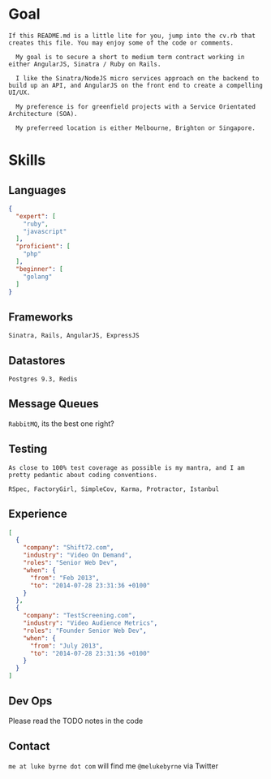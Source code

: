 # Goal
`If this README.md is a little lite for you, jump into the cv.rb that creates this file. You may enjoy some of the code or comments.`

      My goal is to secure a short to medium term contract working in either AngularJS, Sinatra / Ruby on Rails.

      I like the Sinatra/NodeJS micro services approach on the backend to build up an API, and AngularJS on the front end to create a compelling UI/UX.

      My preference is for greenfield projects with a Service Orientated Architecture (SOA).

      My preferreed location is either Melbourne, Brighton or Singapore.


# Skills
## Languages
```json
{
  "expert": [
    "ruby",
    "javascript"
  ],
  "proficient": [
    "php"
  ],
  "beginner": [
    "golang"
  ]
}
```

## Frameworks
`Sinatra, Rails, AngularJS, ExpressJS`

## Datastores
`Postgres 9.3, Redis`

## Message Queues
`RabbitMQ`, its the best one right?

## Testing
`As close to 100% test coverage as possible is my mantra, and I am pretty pedantic about coding conventions.`

`RSpec, FactoryGirl, SimpleCov, Karma, Protractor, Istanbul`

## Experience
```json
[
  {
    "company": "Shift72.com",
    "industry": "Video On Demand",
    "roles": "Senior Web Dev",
    "when": {
      "from": "Feb 2013",
      "to": "2014-07-28 23:31:36 +0100"
    }
  },
  {
    "company": "TestScreening.com",
    "industry": "Video Audience Metrics",
    "roles": "Founder Senior Web Dev",
    "when": {
      "from": "July 2013",
      "to": "2014-07-28 23:31:36 +0100"
    }
  }
]
```

## Dev Ops
Please read the TODO notes in the code

## Contact
`me at luke byrne dot com` will find me 
`@melukebyrne` via Twitter
